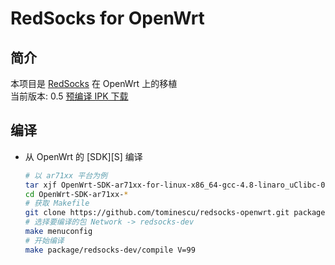 RedSocks for OpenWrt
===

简介
---

 本项目是 [RedSocks][1] 在 OpenWrt 上的移植  
 当前版本: 0.5
 [预编译 IPK 下载][2]  

编译
---

 - 从 OpenWrt 的 [SDK][S] 编译  

   ```bash
   # 以 ar71xx 平台为例
   tar xjf OpenWrt-SDK-ar71xx-for-linux-x86_64-gcc-4.8-linaro_uClibc-0.9.33.2.tar.bz2
   cd OpenWrt-SDK-ar71xx-*
   # 获取 Makefile
   git clone https://github.com/tominescu/redsocks-openwrt.git package/redsocks-dev
   # 选择要编译的包 Network -> redsocks-dev
   make menuconfig
   # 开始编译
   make package/redsocks-dev/compile V=99
   ```


  [1]: https://github.com/darkk/redsocks
  [2]: https://github.com/tominescu/redsocks-openwrt/releases
